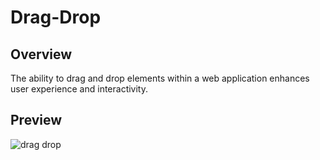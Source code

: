 # Drag-Drop

## Overview
The ability to drag and drop elements within a web application enhances user experience and interactivity.

## Preview
![drag drop]()

